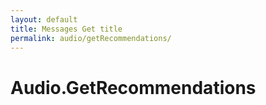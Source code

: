 ```yaml
---
layout: default
title: Messages Get title
permalink: audio/getRecommendations/
---
```

# Audio.GetRecommendations

